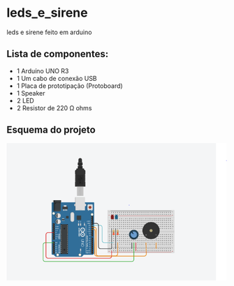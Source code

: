# leds_e_sirene
 leds e sirene feito em arduino
 
## Lista de componentes:

- 1  Arduíno UNO R3
- 1  Um cabo de conexão USB
- 1  Placa de prototipação (Protoboard)
- 1 Speaker 
- 2  LED
- 2  Resistor de 220 Ω ohms

## Esquema do projeto

![Esquema do projeto](esquema.PNG)
